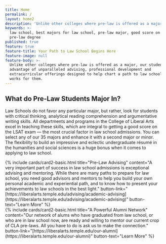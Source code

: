 ```yaml
---
title: Home
permalink: /
layout: home2
description: 'Unlike other colleges where pre-law is offered as a major,'
keywords: >-
  law school, best majors for law school, pre-law major, good score on lsat,
  pre-law degree
published: true
feature: true
feature-title: Your Path to Law School Begins Here
feature-image: null
feature-body: >-
  Unlike other colleges where pre-law is offered as a major, our students take
  advantage of unparalleled advising, professional development and
  extracurricular offerings designed to help chart a path to law school that
  works for them.
---
```

## What do Pre-Law Students Major In?
Law Schools do not favor any particular major, but rather, look for students with critical thinking, analytical reading comprehension and argumentative writing skills. All departments and programs in the College of Liberal Arts excel in teaching these skills, which are integral to getting a good score on the LSAT exam — the most crucial factor in law school admissions. You can select any of our 35 majors and enhance it with a second major or minor. The flexibility to build an impressive and eclectic undergraduate résumé in the humanities and social sciences is a huge bonus when it comes to applying to law school. 

<div class="row row-wide">
  <div class="col s1 m6 l6">{% include cards/card2-basic.html
    title="Pre-Law Advising"
    content="A very important part of success in law school admissions is exceptional advising and mentoring. While there are many paths to prepare for law school, you need good advisors and mentors to help you build your own personal academic and experiential path, and to know how to present your achievements to law schools in the best light."
    button-link="[https://liberalarts.temple.edu/advising/academic-advising](https://liberalarts.temple.edu/advising/academic-advising)"
    button-text="Learn More" %}
  </div>
  <div class="row row-wide">
    <div class="col s1 m6 l6">{% include cards/card2-basic.html
      title="A Powerful Alumni Network"
      content="Our network of alums who have graduated from law school, or who are in law school now, are ready and willing to mentor our current crop of CLA pre-laws. All you have to do is ask us to make the connection."
      button-link="[https://liberalarts.temple.edu/our-alumni](https://liberalarts.temple.edu/our-alumni)"
      button-text="Learn More" %}
    </div>
</div>
